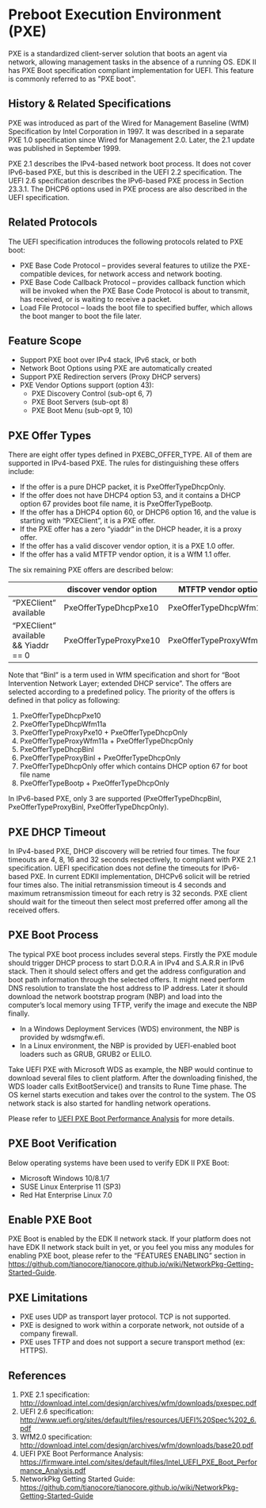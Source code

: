 # Preboot Execution Environment (PXE)

PXE is a standardized client-server solution that boots an agent via network, allowing management tasks in the absence of a running OS. EDK II has PXE Boot specification compliant implementation for UEFI. This feature is commonly referred to as "PXE boot".

## History & Related Specifications

PXE was introduced as part of the Wired for Management Baseline (WfM) Specification by Intel Corporation in 1997. It was described in a separate PXE 1.0 specification since Wired for Management 2.0. Later, the 2.1 update was published in September 1999. 

PXE 2.1 describes the IPv4-based network boot process. It does not cover IPv6-based PXE, but this is described in the UEFI 2.2 specification. The UEFI 2.6 specification describes the IPv6-based PXE process in Section 23.3.1. The DHCP6 options used in PXE process are also described in the UEFI specification.

## Related Protocols

The UEFI specification introduces the following protocols related to PXE boot:

* PXE Base Code Protocol – provides several features to utilize the PXE-compatible devices, for network access and network booting.
* PXE Base Code Callback Protocol – provides callback function which will be invoked when the PXE Base Code Protocol is about to transmit, has received, or is waiting to receive a packet.
* Load File Protocol – loads the boot file to specified buffer, which allows the boot manger to boot the file later.

## Feature Scope
* Support PXE boot over IPv4 stack, IPv6 stack, or both
* Network Boot Options using PXE are automatically created
* Support PXE Redirection servers (Proxy DHCP servers)
* PXE Vendor Options support (option 43):
  * PXE Discovery Control (sub-opt 6, 7)
  * PXE Boot Servers (sub-opt 8)
  * PXE Boot Menu (sub-opt 9, 10)

## PXE Offer Types

There are eight offer types defined in PXEBC_OFFER_TYPE. All of them are supported in IPv4-based PXE. The rules for distinguishing these offers include:
* If the offer is a pure DHCP packet, it is PxeOfferTypeDhcpOnly.
* If the offer does not have DHCP4 option 53, and it contains a DHCP option 67 provides boot file name, it is PxeOfferTypeBootp.
* If the offer has a DHCP4 option 60, or DHCP6 option 16, and the value is starting with “PXEClient”, it is a PXE offer.
* If the PXE offer has a zero “yiaddr” in the DHCP header, it is a proxy offer.
* If the offer has a valid discover vendor option, it is a PXE 1.0 offer.
* If the offer has a valid MTFTP vendor option, it is a WfM 1.1 offer.

The six remaining PXE offers are described below:

| | discover vendor option | MTFTP vendor option | N/A |
| --- | --- | --- | --- |
| “PXEClient” available  | PxeOfferTypeDhcpPxe10 | PxeOfferTypeDhcpWfm11a | PxeOfferTypeDhcpBinl&nbsp; |
| “PXEClient” available && Yiaddr == 0  | PxeOfferTypeProxyPxe10 | PxeOfferTypeProxyWfm11a | PxeOfferTypeProxyBinl&nbsp; |

Note that “Binl” is a term used in WfM specification and short for “Boot Intervention Network Layer; extended DHCP service”. 
The offers are selected according to a predefined policy. The priority of the offers is defined in that policy as following:

1. PxeOfferTypeDhcpPxe10
2. PxeOfferTypeDhcpWfm11a
3. PxeOfferTypeProxyPxe10 + PxeOfferTypeDhcpOnly
4. PxeOfferTypeProxyWfm11a + PxeOfferTypeDhcpOnly
5. PxeOfferTypeDhcpBinl
6. PxeOfferTypeProxyBinl + PxeOfferTypeDhcpOnly
7. PxeOfferTypeDhcpOnly offer which contains DHCP option 67 for boot file name
8. PxeOfferTypeBootp + PxeOfferTypeDhcpOnly

In IPv6-based PXE, only 3 are supported (PxeOfferTypeDhcpBinl, PxeOfferTypeProxyBinl, PxeOfferTypeDhcpOnly).

## PXE DHCP Timeout

In IPv4-based PXE, DHCP discovery will be retried four times. The four timeouts are 4, 8, 16 and 32 seconds respectively, to compliant with PXE 2.1 specification. UEFI specification does not define the timeouts for IPv6-based PXE. In current EDKII implementation, DHCPv6 solicit will be retried four times also. The initial retransmission timeout is 4 seconds and maximum retransmission timeout for each retry is 32 seconds. PXE client should wait for the timeout then select most preferred offer among all the received offers.

## PXE Boot Process

The typical PXE boot process includes several steps. Firstly the PXE module should trigger DHCP process to start D.O.R.A in IPv4 and S.A.R.R in IPv6 stack. Then it should select offers and get the address configuration and boot path information through the selected offers. It might need perform DNS resolution to translate the host address to IP address. Later it should download the network bootstrap program (NBP) and load into the computer’s local memory using TFTP, verify the image and execute the NBP finally. 

* In a Windows Deployment Services (WDS) environment, the NBP is provided by wdsmgfw.efi.
* In a Linux environment, the NBP is provided by UEFI-enabled boot loaders such as GRUB, GRUB2 or ELILO.

Take UEFI PXE with Microsoft WDS as example, the NBP would continue to download several files to client platform. After the downloading finished, the WDS loader calls ExitBootService() and transits to Rune Time phase. The OS kernel starts execution and takes over the control to the system. The OS network stack is also started for handling network operations.

Please refer to [UEFI PXE Boot Performance Analysis](https://firmware.intel.com/sites/default/files/Intel_UEFI_PXE_Boot_Performance_Analysis.pdf) for more details.

## PXE Boot Verification

Below operating systems have been used to verify EDK II PXE Boot:

* Microsoft Windows 10/8.1/7
* SUSE Linux Enterprise 11 (SP3)
* Red Hat Enterprise Linux 7.0

## Enable PXE Boot

PXE Boot is enabled by the EDK II network stack. If your platform does not have EDK II network stack built in yet, or you feel you miss any modules for enabling PXE boot, please refer to the “FEATURES ENABLING” section in https://github.com/tianocore/tianocore.github.io/wiki/NetworkPkg-Getting-Started-Guide.

## PXE Limitations

* PXE uses UDP as transport layer protocol. TCP is not supported.
* PXE is designed to work within a corporate network, not outside of a company firewall.
* PXE uses TFTP and does not support a secure transport method (ex: HTTPS).

## References

1. PXE 2.1 specification: http://download.intel.com/design/archives/wfm/downloads/pxespec.pdf
2. UEFI 2.6 specification: http://www.uefi.org/sites/default/files/resources/UEFI%20Spec%202_6.pdf 
3. WfM2.0 specification: http://download.intel.com/design/archives/wfm/downloads/base20.pdf
4. UEFI PXE Boot Performance Analysis: https://firmware.intel.com/sites/default/files/Intel_UEFI_PXE_Boot_Performance_Analysis.pdf
5. NetworkPkg Getting Started Guide: https://github.com/tianocore/tianocore.github.io/wiki/NetworkPkg-Getting-Started-Guide
